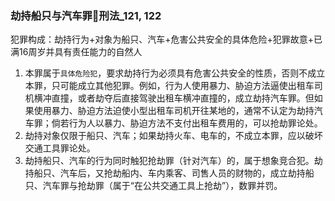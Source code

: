 


### 劫持船只与汽车罪🚪刑法_121, 122

犯罪构成：劫持行为+对象为船只、汽车+危害公共安全的具体危险+犯罪故意+已满16周岁并具有责任能力的自然人

1. 本罪属于`具体危险犯`，要求劫持行为必须具有危害公共安全的性质，否则不成立本罪，只可能成立其他犯罪。例如，行为人使用暴力、胁迫方法逼使出租车司机横冲直撞，或者劫夺后直接驾驶出租车横冲直撞的，成立劫持汽车罪。但如果使用暴力、胁迫方法迫使小型出租车司机开往某地的，通常不认定为劫持汽车罪；倘若行为人以暴力、胁迫方法不支付出租车费用的，可以抢劫罪论处。
2. 劫持对象仅限于船只、汽车；如果劫持火车、电车的，不成立本罪，应以破坏交通工具罪论处。
3. 劫持船只、汽车的行为同时触犯抢劫罪（针对汽车）的，属于想象竞合犯。劫持船只、汽车后，又抢劫船内、车内乘客、司售人员的财物的，成立劫持船只、汽车罪与抢劫罪（属于“在公共交通工具上抢劫”），数罪并罚。